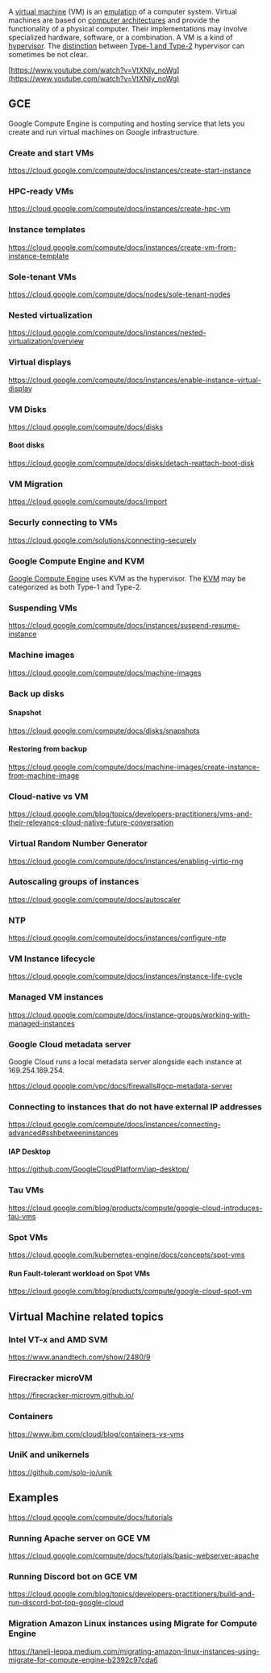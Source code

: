 A [virtual machine](https://en.wikipedia.org/wiki/Virtual_machine) (VM) is an [emulation](https://en.wikipedia.org/wiki/Emulator) of a computer system. Virtual machines are based on [computer architectures](https://en.wikipedia.org/wiki/Computer_architectures) and provide the functionality of a physical computer. Their implementations may involve specialized hardware, software, or a combination. A VM is a kind of [hypervisor](hypervisor). The [distinction](https://en.wikipedia.org/wiki/Hypervisor#Classification) between [Type-1 and Type-2](https://medium.com/teamresellerclub/type-1-and-type-2-hypervisors-what-makes-them-different-6a1755d6ae2c) hypervisor can sometimes be not clear. 
 
[https://www.youtube.com/watch?v=VtXNIy_noWg](https://www.youtube.com/watch?v=VtXNIy_noWg)

## GCE

Google Compute Engine is computing and hosting service that lets you create and run virtual machines on Google infrastructure.

### Create and start VMs
https://cloud.google.com/compute/docs/instances/create-start-instance

### HPC-ready VMs
https://cloud.google.com/compute/docs/instances/create-hpc-vm

### Instance templates
https://cloud.google.com/compute/docs/instances/create-vm-from-instance-template

### Sole-tenant VMs
https://cloud.google.com/compute/docs/nodes/sole-tenant-nodes

### Nested virtualization
https://cloud.google.com/compute/docs/instances/nested-virtualization/overview

### Virtual displays
https://cloud.google.com/compute/docs/instances/enable-instance-virtual-display

### VM Disks

https://cloud.google.com/compute/docs/disks

#### Boot disks
https://cloud.google.com/compute/docs/disks/detach-reattach-boot-disk



### VM Migration
https://cloud.google.com/compute/docs/import

### Securly connecting to VMs

https://cloud.google.com/solutions/connecting-securely

### Google Compute Engine and KVM

[Google Compute Engine](Compute) uses KVM as the hypervisor.
The [KVM](https://en.wikipedia.org/wiki/Kernel-based_Virtual_Machine) may be categorized as both Type-1 and Type-2.


### Suspending VMs

https://cloud.google.com/compute/docs/instances/suspend-resume-instance
 

### Machine images
https://cloud.google.com/compute/docs/machine-images

### Back up disks

#### Snapshot
https://cloud.google.com/compute/docs/disks/snapshots

#### Restoring from backup
https://cloud.google.com/compute/docs/machine-images/create-instance-from-machine-image

### Cloud-native vs VM

https://cloud.google.com/blog/topics/developers-practitioners/vms-and-their-relevance-cloud-native-future-conversation

### Virtual Random Number Generator
https://cloud.google.com/compute/docs/instances/enabling-virtio-rng

### Autoscaling groups of instances
https://cloud.google.com/compute/docs/autoscaler

### NTP
https://cloud.google.com/compute/docs/instances/configure-ntp

### VM Instance lifecycle
https://cloud.google.com/compute/docs/instances/instance-life-cycle

### Managed VM instances
https://cloud.google.com/compute/docs/instance-groups/working-with-managed-instances

### Google Cloud metadata server

Google Cloud runs a local metadata server alongside each instance at 169.254.169.254.

https://cloud.google.com/vpc/docs/firewalls#gcp-metadata-server

### Connecting to instances that do not have external IP addresses

https://cloud.google.com/compute/docs/instances/connecting-advanced#sshbetweeninstances

#### IAP Desktop
https://github.com/GoogleCloudPlatform/iap-desktop/

### Tau VMs

https://cloud.google.com/blog/products/compute/google-cloud-introduces-tau-vms

### Spot VMs

https://cloud.google.com/kubernetes-engine/docs/concepts/spot-vms

#### Run Fault-tolerant workload on Spot VMs

https://cloud.google.com/blog/products/compute/google-cloud-spot-vm

## Virtual Machine related topics

### Intel VT-x and AMD SVM


https://www.anandtech.com/show/2480/9


### Firecracker microVM

https://firecracker-microvm.github.io/

### Containers
https://www.ibm.com/cloud/blog/containers-vs-vms

### UniK and unikernels

https://github.com/solo-io/unik


## Examples


https://cloud.google.com/compute/docs/tutorials

### Running Apache server on GCE VM

https://cloud.google.com/compute/docs/tutorials/basic-webserver-apache

### Running Discord bot on GCE VM

https://cloud.google.com/blog/topics/developers-practitioners/build-and-run-discord-bot-top-google-cloud

### Migration Amazon Linux instances using Migrate for Compute Engine

https://taneli-leppa.medium.com/migrating-amazon-linux-instances-using-migrate-for-compute-engine-b2392c97cda6